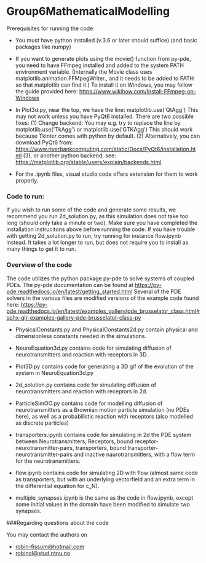 # Group6MathematicalModelling

Prerequisites for running the code:

- You must have python installed (v.3.6 or later should suffice) (and basic packages like numpy)

- If you want to generate plots using the movie() function from py-pde, 
you need to have FFmpeg installed and added to the system PATH environment variable.
(Internally the Movie class uses matplotlib.animation.FFMpegWriter., and it needs
to be added to PATH so that matplotlib can find it.)
To install it on Windows, you may follow the guide provided here:
https://www.wikihow.com/Install-FFmpeg-on-Windows

- In Plot3d.py, near the top, we have the line:  matplotlib.use('QtAgg')
This may not work unless you have PyQt6 installed. There are two possible fixes:
(1) Change backend: You may e.g. try to replace the line by matplotlib.use('TkAgg') or matplotlib.use('GTKAgg')
This should work because Tkinter comes with python by default.
(2) Alternatively, you can download PyQt6 from: https://www.riverbankcomputing.com/static/Docs/PyQt6/installation.html
(3), or another python backend, see: https://matplotlib.org/stable/users/explain/backends.html

- For the .ipynb files, visual studio code offers extension for them to work properly.

### Code to run:
If you wish to run some of the code and generate some results, we recommend
you run 2d_solution.py, as this simulation does not take too long (should only
take a minute or two). Make sure you have completed the installation instrucitons above before running the code.
If you have trouble with getting 2d_solution.py to run, try running for instance flow.ipynb instead.
It takes a lot longer to run, but does not require you to install as many things to get it to run. 

### Overview of the code
The code utilizes the python package py-pde to solve systems of coupled PDEs.
The py-pde documentation can be found at https://py-pde.readthedocs.io/en/latest/getting_started.html
Several of the PDE solvers in the various files are modified versions of the example code found 
here: https://py-pde.readthedocs.io/en/latest/examples_gallery/pde_brusselator_class.html#sphx-glr-examples-gallery-pde-brusselator-class-py

- PhysicalConstants.py and PhysicalConstants2d.py contain physical and dimensionless
constants needed in the simulations. 

- NeuroEquation3d.py contains code for simulating diffusion of neurotransmitters and reaction with 
receptors in 3D. 

- Plot3D.py contains code for generating a 3D gif of the evolution of the system in NeuroEquation3d.py

- 2d_solution.py contains code for simulating diffusion of neurotransmitters and reaction with 
receptors in 2d.

- ParticleSimOO.py contains code for modelling diffusion of neurotransmitters 
as a Brownian motion particle simulation (no PDEs here), as well as a probabilistic 
reaction with receptors (also modelled as discrete particles)

- transporters.ipynb contains code for simulating in 2d the PDE system 
between Neurotransmitters, Receptors, bound receptor-neurotransmitter-pairs, 
transporters, bound transporter-neurotransmitter-pairs and inactive naurotransmitters, 
with a flow term for the neurotransmitters. 

- flow.ipynb contains code for simulating 2D with flow (almost same code as transporters, 
but with an underlying vectorfield and an extra term in the differential equation for c_N).

- multiple_synapses.ipynb is the same as the code in flow.ipynb, except some initial values in the domain 
have been modified to simulate two synapses.

###Regarding questions about the code

You may contact the authors on 
- robin-fissum@hotmail.com
- robinol@stud.ntnu.no